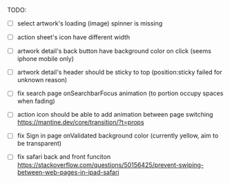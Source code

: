 TODO:
- [ ] select artwork's loading (image) spinner is missing

- [ ] action sheet's icon have different width
- [ ] artwork detail's back button have background color on click (seems iphone mobile only)
- [ ] artwork detail's header should be sticky to top (position:sticky failed for unknown reason)
- [ ] fix search page onSearchbarFocus animation (to portion occupy spaces when fading)

- [ ] action icon should be able to add animation between page switching https://mantine.dev/core/transition/?t=props

- [ ] fix Sign in page onValidated background color (currently yellow, aim to be transparent)
- [ ] fix safari back and front funciton
      https://stackoverflow.com/questions/50156425/prevent-swiping-between-web-pages-in-ipad-safari
